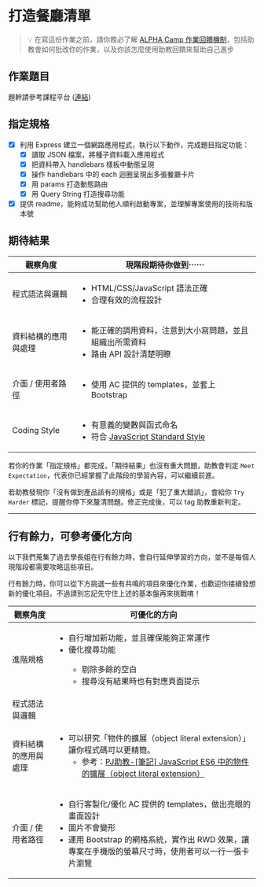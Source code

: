 # 打造餐廳清單
> 💡  在寫這份作業之前，請你務必了解 <a href="https://github.com/Carrot7712/ALPHACamp_assignment_rubrics/blob/main/README.md" target="_blank">ALPHA Camp 作業回饋機制</a>，包括助教會如何批改你的作業，以及你該怎麼使用助教回饋來幫助自己進步

## 作業題目
題幹請參考課程平台 (<a href="https://lighthouse.alphacamp.co/courses/12/assignments/1500" target="_blank">連結</a>)

## 指定規格
- [x] 利用 Express 建立一個網路應用程式，執行以下動作，完成題目指定功能：
    - [x] 讀取 JSON 檔案，將種子資料載入應用程式
    - [x] 把資料帶入 handlebars 樣板中動態呈現
    - [x] 操作 handlebars 中的 each 迴圈呈現出多張餐廳卡片
    - [x] 用 params 打造動態路由
    - [x] 用 Query String 打造搜尋功能
- [x]  提供 readme，能夠成功幫助他人順利啟動專案，並理解專案使用的技術和版本號

## 期待結果
<table>
  <thead>
    <tr>
      <th>觀察角度</th>
      <th>現階段期待你做到⋯⋯</th>
    </tr>
  </thead>
  <tbody>
    <tr>
      <td>程式語法與邏輯</td>
      <td>
        <ul>
          <li>HTML/CSS/JavaScript 語法正確</li>
          <li>合理有效的流程設計</li>
        </ul>
      </td>
    </tr>
    <tr>
      <td>資料結構的應用與處理</td>
      <td>
        <ul>
          <li>能正確的調用資料，注意到大小寫問題，並且組織出所需資料</li>
          <li>路由 API 設計清楚明瞭</li>
        </ul>
      </td>
    </tr>
    <tr>
      <td>介面 / 使用者路徑</td>
      <td>
        <ul>
          <li>使用 AC 提供的 templates，並套上 Bootstrap</li>
        </ul>
      </td>
    </tr>
    <tr>
      <td>Coding Style</td>
      <td>
        <ul>
          <li>有意義的變數與函式命名</li>
          <li>
            符合
            <a href="https://standardjs.com/" target="_blank"
              >JavaScript Standard Style</a
            >
          </li>
        </ul>
      </td>
    </tr>
  </tbody>
</table> 

若你的作業「指定規格」都完成，「期待結果」也沒有重大問題，助教會判定 `Meet Expectation`，代表你已經掌握了此階段的學習內容，可以繼續前進。

若助教發現你「沒有做到產品該有的規格」或是「犯了重大錯誤」，會給你 `Try Harder` 標記，提醒你停下來釐清問題。修正完成後，可以 tag 助教重新判定。

---
## 行有餘力，可參考優化方向
以下我們蒐集了過去學長姐在行有餘力時，會自行延伸學習的方向，並不是每個人現階段都需要攻略這些項目。

行有餘力時，你可以從下方挑選一些有共鳴的項目來優化作業，也歡迎你接續發想新的優化項目。不過請別忘記先守住上述的基本盤再來挑戰唷！
<table>
  <thead>
    <tr>
      <th>觀察角度</th>
      <th>可優化的方向</th>
    </tr>
  </thead>
  <tbody>
    <tr>
      <td>進階規格</td>
      <td>
        <ul>
          <li>自行增加新功能，並且確保能夠正常運作</li>
          <li>優化搜尋功能</li>
          <ul>
            <li>剔除多餘的空白</li>
            <li>搜尋沒有結果時也有對應頁面提示</li>
          </ul>
        </ul>
      </td>
    </tr>
    <tr>
      <td>程式語法與邏輯</td>
      <td></td>
    </tr>
    <tr>
      <td>資料結構的應用與處理</td>
      <td>
        <ul>
          <li>
            可以研究「物件的擴展（object literal
            extension）」讓你程式碼可以更精簡。
            <ul>
              <li>
                參考：<a
                  href="https://pjchender.blogspot.com/2017/01/es6-object-literal-extension.html"
                  target="_blank"
                  rel="noopener noreferrer"
                  >PJ助教-[筆記] JavaScript ES6 中的物件的擴展（object literal
                  extension）</a
                >
              </li>
            </ul>
          </li>
        </ul>
      </td>
    </tr>
    <tr>
      <td>介面 / 使用者路徑</td>
      <td>
        <ul>
          <li>自行客製化/優化 AC 提供的 templates，做出亮眼的畫面設計</li>
          <li>圖片不會變形</li>
          <li>
            運用 Bootstrap 的網格系統，實作出 RWD
            效果，讓專案在手機版的螢幕尺寸時，使用者可以一行一張卡片瀏覽
          </li>
        </ul>
      </td>
    </tr>
  </tbody>
</table>
